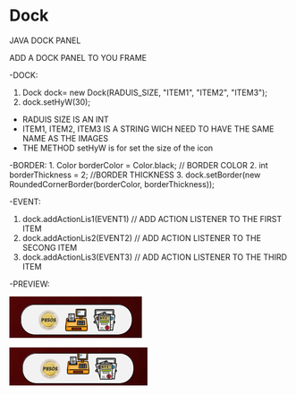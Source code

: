 # Dock
JAVA DOCK PANEL

ADD A DOCK PANEL TO YOU FRAME

-DOCK:
  1. Dock dock= new Dock(RADUIS_SIZE, "ITEM1", "ITEM2", "ITEM3");
  2. dock.setHyW(30);
     
 * RADUIS SIZE IS AN INT
 * ITEM1, ITEM2, ITEM3 IS A STRING WICH NEED TO HAVE THE SAME NAME AS THE IMAGES
 * THE METHOD setHyW is for set the size of the icon

-BORDER:
  	1. Color borderColor = Color.black; // BORDER COLOR
	2. int borderThickness = 2; //BORDER THICKNESS
	3. dock.setBorder(new RoundedCornerBorder(borderColor, borderThickness));

-EVENT:
  1. dock.addActionLis1(EVENT1) // ADD ACTION LISTENER TO THE FIRST ITEM
  2. dock.addActionLis2(EVENT2) // ADD ACTION LISTENER TO THE SECONG ITEM
  3. dock.addActionLis3(EVENT3) // ADD ACTION LISTENER TO THE THIRD ITEM


-PREVIEW:

![PHOTO1](https://raw.githubusercontent.com/MhmdSAbdlh/Dock/main/preview/1.png)

![PHOTO2](https://raw.githubusercontent.com/MhmdSAbdlh/Dock/main/preview/2.png)
